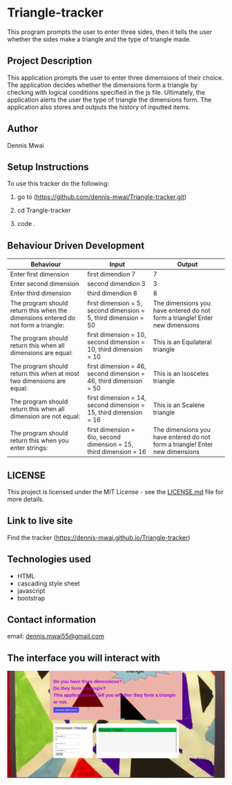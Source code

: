 # Triangle-tracker

This program prompts the user to enter three sides, then it tells the user whether the sides make a triangle and the type of triangle made.

## Project Description

This application prompts the user to enter three dimemsions of their choice. The application decides whether the dimensions form a triangle by checking with logical conditions specified in the js file. Ultimately, the application alerts the user the type of triangle the dimensions form. The application also stores and outputs the history of inputted items.  

## Author

Dennis Mwai

## Setup Instructions

To use this tracker do the following:

1. go to (<https://github.com/dennis-mwai/Triangle-tracker.git>)

2. cd Trangle-tracker
3. code .

## Behaviour Driven Development

|   Behaviour|   Input|  Output |
|---    |---    |---    |
|   Enter first dimension    |   first dimendion 7    |    7   |
|    Enter second dimension    |    second dimendion 3   |    3   |
|  Enter third dimension     |    third dimendion 8   |     8  |
|  The program should return this when the dimensions entered do not form a triangle:     |    first dimension = 5, second dimension = 5, third dimension = 50   |   The dimensions you have entered do not form a triangle! Enter new dimensions    |
|   The program should return this when all dimensions are equal:    |    first dimension = 10, second dimension = 10, third dimension = 10   |    This is an Equilateral triangle   |
|  The program should return this when at most two dimensions are equal:     |    first dimension = 46, second dimension = 46, third dimension = 50   |  This is an Isosceles triangle     |
|    The program should return this when all dimension are not equal:   |    first dimension = 14, second dimension = 15, third dimension = 16   |    This is an Scalene triangle   |
|   The program should return this when you enter strings:    |first dimension = 6io, second dimension = 15, third dimension = 16|    The dimensions you have entered do not form a triangle! Enter new dimensions   |

## LICENSE

This project is licensed under the MIT License - see the [LICENSE.md](LICENSE) file for more details.

## Link to live site

Find the tracker (<https://dennis-mwai.github.io/Triangle-tracker>)

## Technologies used

* HTML
* cascading style sheet
* javascript
* bootstrap

## Contact information

email: dennis.mwai55@gmail.com

## The interface you will interact with

![image](interface.jpg)